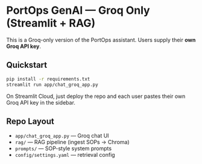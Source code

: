 # PortOps GenAI — Groq Only (Streamlit + RAG)

This is a Groq-only version of the PortOps assistant. Users supply their **own Groq API key**.

## Quickstart

```bash
pip install -r requirements.txt
streamlit run app/chat_groq_app.py
```

On Streamlit Cloud, just deploy the repo and each user pastes their own Groq API key in the sidebar.

## Repo Layout
- `app/chat_groq_app.py` — Groq chat UI
- `rag/` — RAG pipeline (ingest SOPs → Chroma)
- `prompts/` — SOP-style system prompts
- `config/settings.yaml` — retrieval config


